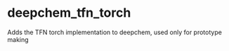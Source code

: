 # deepchem_tfn_torch
 Adds the TFN torch implementation to deepchem, used only for prototype making
